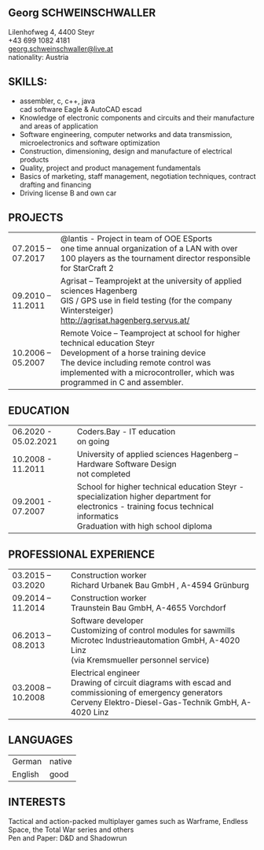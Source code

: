 ## __Georg SCHWEINSCHWALLER__
Lilenhofweg 4, 4400 Steyr<br />+43 699 1082 4181<br />georg.schweinschwaller@live.at<br />nationality: Austria

## __SKILLS:__
+ assembler, c, c++, java <br />
cad software Eagle & AutoCAD escad
+ Knowledge of electronic components and circuits and their manufacture and areas of application
+ Software engineering, computer networks and data transmission, microelectronics and software optimization
+ Construction, dimensioning, design and manufacture of electrical products
+ Quality, project and product management fundamentals
+ Basics of marketing, staff management, negotiation techniques, contract drafting and financing
+ Driving license B and own car

##  __PROJECTS__
|||
| ------ | ----------- |
| 07.2015 – 07.2017 | @lantis - Project in team of OOE ESports <br />one time annual organization of a LAN with over 100 players as the tournament director responsible for StarCraft 2 |
| 09.2010  – 11.2011  | Agrisat – Teamprojekt at the university of applied sciences Hagenberg<br />GIS / GPS use in field testing (for the company Wintersteiger)<br />http://agrisat.hagenberg.servus.at/|
| 10.2006 – 05.2007 | Remote Voice – Teamproject at school for higher technical education Steyr<br />Development of a horse training device<br />The device including remote control was implemented with a microcontroller, which was programmed in C and assembler. |


## __EDUCATION__ 
|||
| ------ | ----------- |
| 06.2020 - 05.02.2021 | Coders.Bay - IT education <br />on going |
| 10.2008 - 11.2011 | University of applied sciences Hagenberg – Hardware Software Design <br />not completed |
| 09.2001 - 07.2007 | School for higher technical education Steyr - specialization higher department for electronics - training focus technical informatics <br />Graduation with high school diploma|

## __PROFESSIONAL EXPERIENCE__
|||
| ------ | ----------- |
| 03.2015 – 03.2020 | Construction worker <br />Richard Urbanek Bau GmbH , A-4594 Grünburg |
| 09.2014 – 11.2014 | Construction worker <br />Traunstein Bau GmbH, A-4655 Vorchdorf |
| 06.2013 – 08.2013 | Software developer <br />Customizing of control modules for sawmills<br />Microtec Industrieautomation GmbH, A-4020 Linz<br />(via Kremsmueller personnel service)|
| 03.2008 – 10.2008 | Electrical engineer<br />Drawing of circuit diagrams with escad and commissioning of emergency generators<br />Cerveny Elektro-Diesel-Gas-Technik GmbH, A-4020 Linz |

## __LANGUAGES__
|||
| ------ | ----------- |
| German | native |
| English | good |

## __INTERESTS__
Tactical and action-packed multiplayer games such as Warframe, Endless Space, the Total War series and others<br />Pen and Paper: D&D and Shadowrun